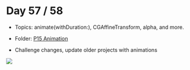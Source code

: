 # Day 57 / 58

- Topics: animate(withDuration:), CGAffineTransform, alpha, and more.

- Folder: [P15 Animation](https://github.com/JulesMoorhouse/100DaysOfSwift/tree/master/P15%20Animation/Animation)

- Challenge changes, update older projects with animations

<img src="../Images/day57-p15.gif">

